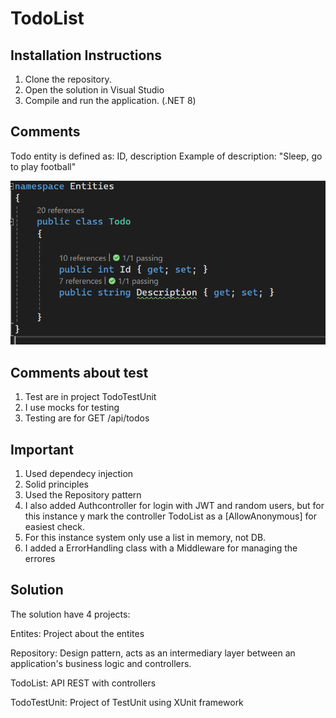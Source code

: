 # TodoList

## Installation Instructions

1. Clone the repository.
2. Open the solution in Visual Studio
3. Compile and run the application.  (.NET 8)

## Comments 

Todo entity is defined as: ID, description
Example of description: "Sleep, go to play football"

![alt text](image.png)

## Comments about test

1. Test are in project TodoTestUnit
2. I use mocks for testing
3. Testing are for GET /api/todos

## Important

1. Used dependecy injection
2. Solid principles 
3. Used the Repository pattern
4. I also added Authcontroller for login with JWT and random users,  but for this instance y mark the controller TodoList as a [AllowAnonymous] for easiest check.
5. For this instance system only use a list in memory, not DB.
6. I added a ErrorHandling class with a Middleware for managing the errores

## Solution

The solution have 4 projects: 

Entites: Project about the entites

Repository: Design pattern, acts as an intermediary layer between an application's business logic and controllers.

TodoList: API REST with controllers

TodoTestUnit: Project of TestUnit using XUnit framework


   